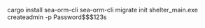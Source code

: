 

cargo install sea-orm-cli
sea-orm-cli migrate init
shelter_main.exe createadmin -p Password$$$123s
